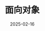 ---
title: 面向对象
breadcrumb: false
permalink: /Thougths/toObject.html  # 添加此行
# order: 1
category: 
  - Thoughts
tag:
  - 面向对象
date: 2025-02-16
---